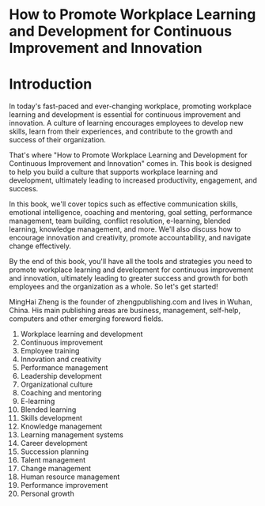 # How to Promote Workplace Learning and Development for Continuous Improvement and Innovation

# Introduction

In today's fast-paced and ever-changing workplace, promoting workplace learning and development is essential for continuous improvement and innovation. A culture of learning encourages employees to develop new skills, learn from their experiences, and contribute to the growth and success of their organization.

That's where "How to Promote Workplace Learning and Development for Continuous Improvement and Innovation" comes in. This book is designed to help you build a culture that supports workplace learning and development, ultimately leading to increased productivity, engagement, and success.

In this book, we'll cover topics such as effective communication skills, emotional intelligence, coaching and mentoring, goal setting, performance management, team building, conflict resolution, e-learning, blended learning, knowledge management, and more. We'll also discuss how to encourage innovation and creativity, promote accountability, and navigate change effectively.

By the end of this book, you'll have all the tools and strategies you need to promote workplace learning and development for continuous improvement and innovation, ultimately leading to greater success and growth for both employees and the organization as a whole. So let's get started!

MingHai Zheng is the founder of zhengpublishing.com and lives in Wuhan, China. His main publishing areas are business, management, self-help, computers and other emerging foreword fields.



1. Workplace learning and development
2. Continuous improvement
3. Employee training
4. Innovation and creativity
5. Performance management
6. Leadership development
7. Organizational culture
8. Coaching and mentoring
9. E-learning
10. Blended learning
11. Skills development
12. Knowledge management
13. Learning management systems
14. Career development
15. Succession planning
16. Talent management
17. Change management
18. Human resource management
19. Performance improvement
20. Personal growth

